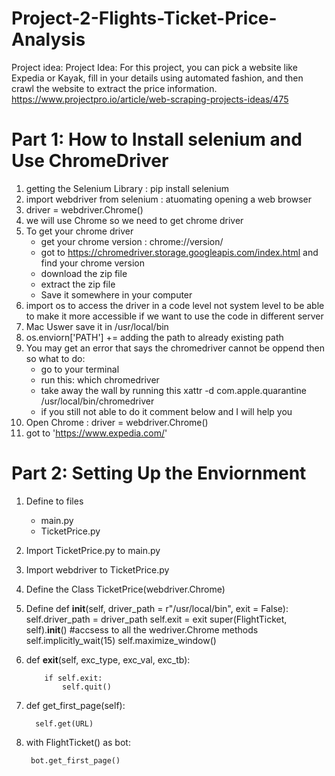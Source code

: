 # Project-2-Flights-Ticket-Price-Analysis

Project idea: Project Idea: For this project, you can pick a website like Expedia or Kayak, fill in your details using automated fashion, and then crawl the website to extract the price information.
https://www.projectpro.io/article/web-scraping-projects-ideas/475


# Part 1: How to Install selenium and Use ChromeDriver

1. getting the Selenium Library : pip install selenium 
2. import webdriver from selenium : atuomating opening a web browser 
3. driver = webdriver.Chrome()
4. we will use Chrome so we need to get chrome driver 
5. To get your chrome driver 
    - get your chrome version : chrome://version/
    - got to https://chromedriver.storage.googleapis.com/index.html and find your chrome version 
    - download the zip file 
    - extract the zip file 
    - Save it somewhere in your computer 
6. import os to access the driver in a code level not system level to be able to make it more accessible if we want to use the code in different server
7. Mac Uswer save it in /usr/local/bin
8. os.enviorn['PATH'] +=  adding the path to already existing path 
9. You may get an error that says the chromedriver cannot be oppend then so what to do: 
    - go to your terminal 
    - run this: 
    which chromedriver
    - take away the wall by running this 
    xattr -d com.apple.quarantine /usr/local/bin/chromedriver
    - if you still not able to do it comment below and I will help you 
10. Open Chrome : driver = webdriver.Chrome()
11. got to 'https://www.expedia.com/' 



# Part 2: Setting Up the Enviornment

1. Define to files 
    - main.py
    - TicketPrice.py
2. Import TicketPrice.py to main.py
3. Import webdriver to TicketPrice.py
4. Define the Class TicketPrice(webdriver.Chrome)
5. Define def __init__(self, driver_path = r"/usr/local/bin", exit = False):
    	self.driver_path = driver_path
		self.exit = exit 
		super(FlightTicket, self).__init__()   #accsess to all the wedriver.Chrome methods
		self.implicitly_wait(15)
		self.maximize_window()
6. 	def __exit__(self, exc_type, exc_val, exc_tb):
        
            if self.exit:
                self.quit()

7. 	def get_first_page(self): 
		
        
          self.get(URL)
          
8. with FlightTicket() as bot:
	
        bot.get_first_page()


